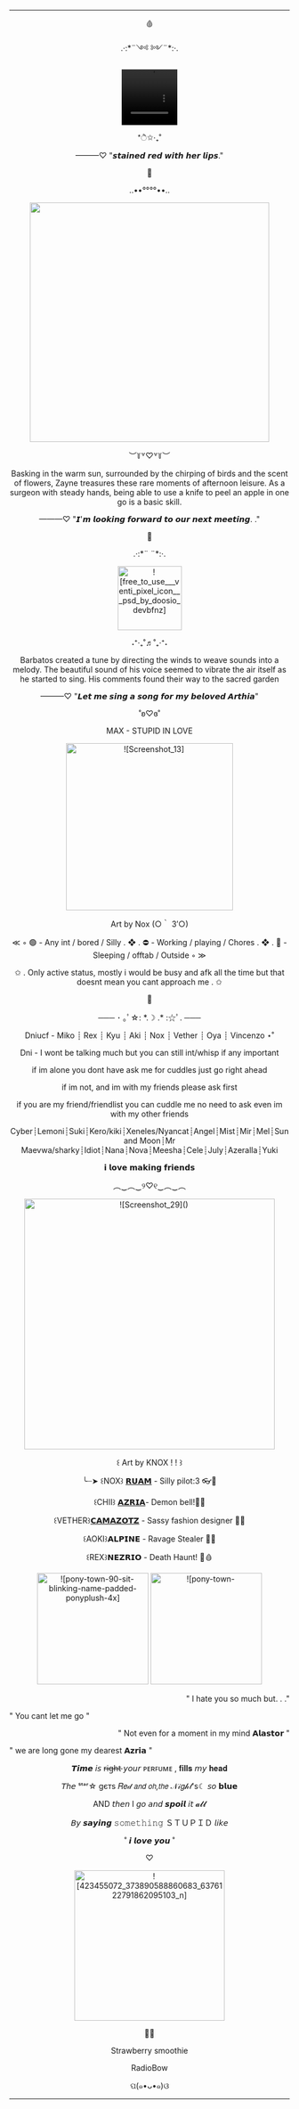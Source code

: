 <hr>
<p align="center">
  🩸
  <p align="center">
  .·:*¨༺ ༻¨*:·.
  <p align="center">
<video src= https://github.com/PromiseEverlasting/PromiseEverlasting/assets/151441588/20fee996-d805-4882-92c8-39e73e9a175a width=100 height=100/>
      <p align="center">
    *ੈ✩‧₊˚
          <p align="center">
            ———♡ "𝙨𝙩𝙖𝙞𝙣𝙚𝙙 𝙧𝙚𝙙 𝙬𝙞𝙩𝙝 𝙝𝙚𝙧 𝙡𝙞𝙥𝙨."
</p>

<p align="center">
💊
</p>
<p align="center">
..••°°°°••..
</p>
<p align="center">
  <img width="430" src="https://pbs.twimg.com/media/F-fYyv4agAAjoS9?format=jpg&name=small">
</p>
<p align="center">
︶꒦꒷♡꒷꒦︶
  </p>
  <p align="center">
Basking in the warm sun, surrounded by the chirping of birds and the scent of flowers, Zayne treasures these rare moments of afternoon leisure.
As a surgeon with steady hands, being able to use a knife to peel an apple in one go is a basic skill.
  </p>
  <p align="center">
———♡ "𝙄'𝙢 𝙡𝙤𝙤𝙠𝙞𝙣𝙜 𝙛𝙤𝙧𝙬𝙖𝙧𝙙 𝙩𝙤 𝙤𝙪𝙧 𝙣𝙚𝙭𝙩 𝙢𝙚𝙚𝙩𝙞𝙣𝙜. ."
  </p>
    <p align="center">
      🍃
    </p>
       <p align="center"> 
  .·:*¨ ¨*:·.
    </p>
     <p align="center"> 
      <img width="115" src="https://github.com/PromiseEverlasting/PromiseEverlasting/assets/151441588/810eace1-fc56-4f31-9380-a3f4fa850d03" alt = ![free_to_use___venti_pixel_icon___psd_by_doosio_devbfnz]>
      </p>
       <p align="center"> 
      ˖⁺‧₊˚♬˚₊‧⁺˖
       </p>
        <p align="center"> 
Barbatos created a tune by directing the winds to weave sounds into a melody. The beautiful sound of his voice seemed to vibrate the air itself as he started to sing. 
His comments found their way to the sacred garden
 </p>
  <p align="center"> 
  ———♡ "𝙇𝙚𝙩 𝙢𝙚 𝙨𝙞𝙣𝙜 𝙖 𝙨𝙤𝙣𝙜 𝙛𝙤𝙧 𝙢𝙮 𝙗𝙚𝙡𝙤𝙫𝙚𝙙 𝘼𝙧𝙩𝙝𝙞𝙖"
     <p align="center"> 
         <p align="center"> 
˚ʚ♡ɞ˚    
        </p>
             <p align="center"> 
             MAX - STUPID IN LOVE 
               </p>
         <p align="center"> 
<img width="300" src="https://github.com/PromiseEverlasting/PromiseEverlasting/assets/151441588/4af92362-192e-49a8-9e04-b18d5564a834" alt = ![Screenshot_13]>
            <p align="center">
              Art by Nox (○｀ 3′○)
          <p align="center">
        ≪ ◦  
         🟢 - Any int / bored / Silly 
            . ❖ .
         ⛔ - Working / playing / Chores
            . ❖ .
          🌙 - Sleeping / offtab / Outside ◦ ≫
    </p>
  <p align="center">
 ✩ . Only active status, mostly i would be busy and afk all the time but that doesnt mean you cant approach me . ✩
</p>
<p align="center">
🎀
</p>  
<p align="center">
─── ･ ｡ﾟ☆: *.☽ .* :☆ﾟ. ───
   </p>
<p align="center">
Dniucf - Miko ┊ Rex ┊ Kyu ┊ Aki ┊ Nox ┊ Vether ┊ Oya ┊ Vincenzo ⋆˚
 </p>
<p align="center"> 
  Dni - I wont be talking much but you can still int/whisp if any important    
</p>
 <p align="center"> 
if im alone you dont have ask me for cuddles just go right ahead
  </p>
 <p align="center"> 
 if im not, and im with my friends please ask first  
</p>
 <p align="center"> 
 if you are my friend/friendlist you can cuddle me no need to ask even im with my other friends 
    <p align="center"> 
     Cyber┊Lemoni┊Suki┊Kero/kiki┊Xeneles/Nyancat┊Angel┊Mist┊Mir┊Mel┊Sun and Moon┊Mr Maevwa/sharky┊Idiot┊Nana┊Nova┊Meesha┊Cele┊July┊Azeralla┊Yuki
 </p>
<p align="center"> 
𝗶 𝗹𝗼𝘃𝗲 𝗺𝗮𝗸𝗶𝗻𝗴 𝗳𝗿𝗶𝗲𝗻𝗱𝘀 
</p>
<p align="center"> 
︵‿︵‿୨♡୧‿︵‿︵
</p>
                 <p align="center"> 
              <img width="450" src="https://github.com/PromiseEverlasting/PromiseEverlasting/assets/151441588/d4d2843f-69dc-4281-86d8-381cd05fefe4" alt =![Screenshot_29]()>
                    <p align="center"> 
    <p align="center"> 
      ꒰ Art by KNOX ! ! ꒱
          <p align="center"> 
            ╰┈➤ ꒰NOX꒱ <a href="https://docs.google.com/document/d/1KgC4degNJ87ImVYSY8NYqLBsmvis_JKtpcq4ZtNwvos/edit?usp=sharing" target="[M]">𝗥𝗨𝗔𝗠</a>  - Silly pilot:3 👓🎉
              <p align="center"> 
                ꒰CHII꒱ <a href="https://docs.google.com/document/d/1-Oqos7DqOuc_UnCEXp_42Fmtg9___SMgcEzWeB77ntM/edit?usp=sharing" target="[M]">𝗔𝗭𝗥𝗜𝗔</a>- Demon bell!👒🔔
                 <p align="center"> 
                   ꒰VETHER꒱<a href="https://docs.google.com/document/d/1D_cM4VduUKhaafYtU5gZnE5b7MhA4awqe_dnRZwUW0w/edit?usp=sharing" target="[M]">𝗖𝗔𝗠𝗔𝗭𝗢𝗧𝗭</a> - Sassy fashion designer 🧵🐑
                  <p align="center"> 
                    ꒰AOKI꒱𝗔𝗟𝗣𝗜𝗡𝗘 - Ravage Stealer 🦊💲
                    <p align="center"> 
                      ꒰REX꒱𝗡𝗘𝗭𝗥𝗜𝗢 - Death Haunt! 🖤🩸
              <p align="center"> 
 <img width="200" src="https://github.com/PromiseEverlasting/PromiseEverlasting/assets/151441588/74013add-5987-4094-ad1a-279e4976d44e" alt = ![pony-town-90-sit-blinking-name-padded-ponyplush-4x]> 
      <img width="200" src="https://github.com/PromiseEverlasting/PromiseEverlasting/assets/151441588/1cb900f7-522f-4341-b8e2-7421777b29c7" alt =![pony-town- romance -sit-blinking-name-padded-4x]> 
        <p align="right"> 
          " I hate you so much but. . ."
           <p align="left">
             " You cant let me go "
          <p align="right">
            " Not even for a moment in my mind 𝗔𝗹𝗮𝘀𝘁𝗼𝗿 "
              <p align="left">
                " we are long gone my dearest 𝗔𝘇𝗿𝗶𝗮 "
<p align="center"> 
              𝙏𝙞𝙢𝙚 𝘪𝘴 
r̶i̶g̶h̶t̶ 𝘺𝘰𝘶𝘳 ᴘᴇʀꜰᴜᴍᴇ , 𝐟𝐢𝐥𝐥𝐬 𝘮𝘺 𝐡𝐞𝐚𝐝
        <p align="center">  
𝘛𝘩𝘦 ˢᵗᵃʳ☆ gєтѕ 𝑅𝑒𝒹 𝘢𝘯𝘥 𝘰𝘩,𝘵𝘩𝘦 𝒩𝒾𝑔𝒽𝓉's☾ 𝘴𝘰 𝗯𝗹𝘂𝗲
            <p align="center">  
AND 𝘵𝘩𝘦𝘯 I 𝘨𝘰 𝘢𝘯𝘥 
𝙨𝙥𝙤𝙞𝙡 𝘪𝘵 𝓪𝓵𝓵
                <p align="center">  
𝘉𝘺 𝙨𝙖𝙮𝙞𝙣𝙜 𝚜𝚘𝚖𝚎𝚝𝚑𝚒𝚗𝚐 ＳＴＵＰＩＤ 𝘭𝘪𝘬𝘦
                    <p align="center">  
˚ 𝙞 𝙡𝙤𝙫𝙚 𝙮𝙤𝙪 ˚ 
<p align="center">         
            ♡           
<p align="center"> 
   <img width="270" src="https://github.com/PromiseEverlasting/PromiseEverlasting/assets/151441588/15b9fd99-960e-4274-b5a4-83db83e8ea8a" alt = ![423455072_373890588860683_6376122791862095103_n]>
  <p align="center"> 
    🍓🍮
    <p align="center"> 
    Strawberry smoothie
      <p align="center"> 
    RadioBow
                    </p>
     <p align="center">    
 ପ(๑•ᴗ•๑)ଓ 
</p>

<hr>

